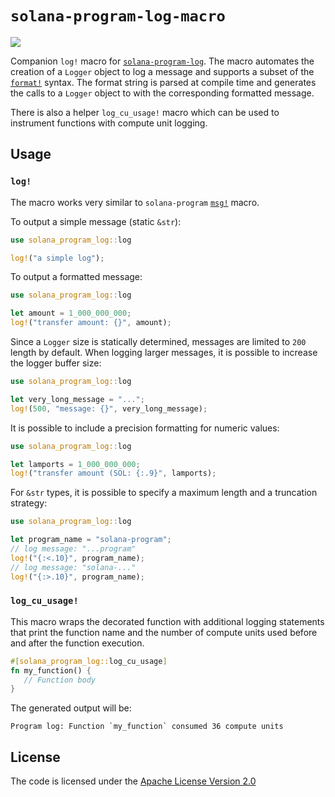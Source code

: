 # `solana-program-log-macro`
<a href="https://crates.io/crates/solana-program-log-macro"><img src="https://img.shields.io/crates/v/solana-program-log-macro?logo=rust" /></a>


Companion <code>log!</code> macro for <a href="https://crates.io/crates/solana-program-log"><code>solana-program-log</code></a>. The macro automates the creation of a `Logger` object to log a message and supports a subset of the [`format!`](https://doc.rust-lang.org/std/fmt/) syntax. The format string is parsed at compile time and generates the calls to a `Logger` object to with the corresponding formatted message.

There is also a helper <code>log_cu_usage!</code> macro which can be used to instrument functions with compute unit logging.

## Usage

### `log!`

The macro works very similar to `solana-program` [`msg!`](https://docs.rs/solana-program/latest/solana_program/macro.msg.html) macro.

To output a simple message (static `&str`):
```rust
use solana_program_log::log

log!("a simple log");
```

To output a formatted message:
```rust
use solana_program_log::log

let amount = 1_000_000_000;
log!("transfer amount: {}", amount);
```

Since a `Logger` size is statically determined, messages are limited to `200` length by default. When logging larger messages, it is possible to increase the logger buffer size:
```rust
use solana_program_log::log

let very_long_message = "...";
log!(500, "message: {}", very_long_message);
```

It is possible to include a precision formatting for numeric values:
```rust
use solana_program_log::log

let lamports = 1_000_000_000;
log!("transfer amount (SOL: {:.9}", lamports);
```

For `&str` types, it is possible to specify a maximum length and a truncation strategy:
```rust
use solana_program_log::log

let program_name = "solana-program";
// log message: "...program"
log!("{:<.10}", program_name); 
// log message: "solana-..."
log!("{:>.10}", program_name); 
```

### `log_cu_usage!`

This macro wraps the decorated function with additional logging statements that print the function name and the number of compute units used before and after the function execution.

```rust
#[solana_program_log::log_cu_usage]
fn my_function() {
   // Function body
}
```

The generated output will be:
```
Program log: Function `my_function` consumed 36 compute units
```

## License

The code is licensed under the [Apache License Version 2.0](LICENSE)
